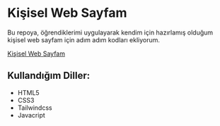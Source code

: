 # Kişisel Web Sayfam  

Bu repoya, öğrendiklerimi uygulayarak kendim için hazırlamış olduğum kişisel web sayfam için adım adım kodları ekliyorum.

[Kişisel Web Sayfam](https://ozanbaran.me)

## Kullandığım Diller:
* HTML5
* CSS3
* Tailwindcss
* Javacript
